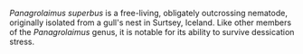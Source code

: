 _Panagrolaimus superbus_ is a free-living, obligately outcrossing nematode, originally isolated from a gull's nest in Surtsey, Iceland. Like other members of the _Panagrolaimus_ genus, it is notable for its ability to survive dessication stress.
